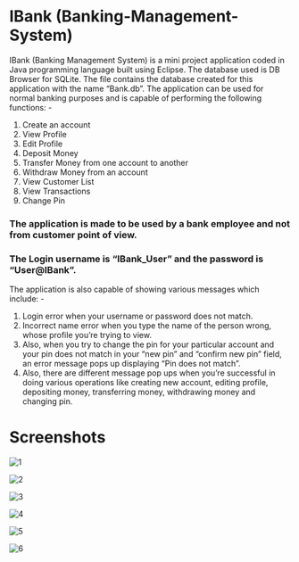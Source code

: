 # IBank (Banking-Management-System)
IBank (Banking Management System) is a mini project application coded in Java programming language built using Eclipse. The database used is DB Browser for SQLite. The file contains the database created for this application with the name “Bank.db”. The application can be used for normal banking purposes and is capable of performing the following functions: -
1)	Create an account
2)	View Profile
3)	Edit Profile
4)	Deposit Money
5)	Transfer Money from one account to another
6)	Withdraw Money from an account
7)	View Customer List
8)	View Transactions
9)	Change Pin

### The application is made to be used by a bank employee and not from customer point of view. 
### The Login username is “IBank_User” and the password is “User@IBank”. 
The application is also capable of showing various messages which include: -
1)	Login error when your username or password does not match.
2)	Incorrect name error when you type the name of the person wrong, whose profile you’re trying to view.
3)	Also, when you try to change the pin for your particular account and your pin does not match in your “new pin” and “confirm new pin” field, an error message pops up displaying “Pin does not match”.
4)	 Also, there are different message pop ups when you’re successful in doing various operations like creating new account, editing profile, depositing money, transferring money, withdrawing money and changing pin.

# Screenshots
![1](https://user-images.githubusercontent.com/32307505/40165723-59b157de-59da-11e8-9fe3-b6f94d27270e.jpg)

![2](https://user-images.githubusercontent.com/32307505/40165743-649a16d6-59da-11e8-893e-d1bc864473a8.jpg)

![3](https://user-images.githubusercontent.com/32307505/40165753-6c3cbe7a-59da-11e8-8c3a-7ac80d65bcb1.jpg)

![4](https://user-images.githubusercontent.com/32307505/40165763-757083f0-59da-11e8-8eee-ea73bf31669b.jpg)

![5](https://user-images.githubusercontent.com/32307505/40165776-7c2cfbe2-59da-11e8-9bdc-b5b6030984b8.jpg)

![6](https://user-images.githubusercontent.com/32307505/40165788-8416ecd2-59da-11e8-9f46-047800232781.jpg)
